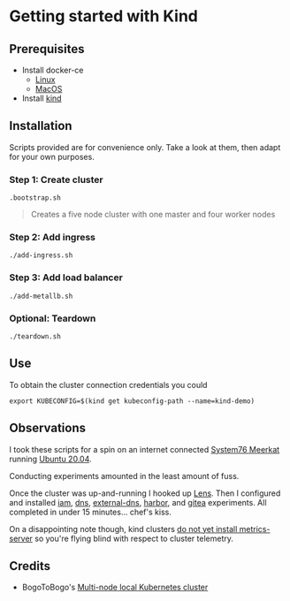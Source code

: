 # Getting started with Kind

## Prerequisites

* Install docker-ce
  * [Linux](https://docs.docker.com/engine/install/ubuntu/)
  * [MacOS](https://docs.docker.com/docker-for-mac/install/)
* Install [kind](https://kind.sigs.k8s.io/docs/user/quick-start/)


## Installation

Scripts provided are for convenience only.  Take a look at them, then adapt for your own purposes.

### Step 1: Create cluster

```
.bootstrap.sh
```
> Creates a five node cluster with one master and four worker nodes

### Step 2: Add ingress

```
./add-ingress.sh
```

### Step 3: Add load balancer

```
./add-metallb.sh
```

### Optional: Teardown

```
./teardown.sh
```

## Use

To obtain the cluster connection credentials you could

```
export KUBECONFIG=$(kind get kubeconfig-path --name=kind-demo)
```

## Observations

I took these scripts for a spin on an internet connected [System76 Meerkat](https://system76.com/desktops/meerkat) running [Ubuntu 20.04](https://releases.ubuntu.com/20.04/).

Conducting experiments amounted in the least amount of fuss.

Once the cluster was up-and-running I hooked up [Lens](https://github.com/lensapp/lens).  Then I configured and installed [iam](../../../experiments/gcp/iam), [dns](../../../experiments/gcp/dns), [external-dns](../../../experiments/gcp/external-dns), [harbor](../../../experiments/k8s/harbor), and [gitea](../../../experiments/k8s/gitea) experiments.  All completed in under 15 minutes... chef's kiss.

On a disappointing note though, kind clusters [do not yet install metrics-server](https://github.com/kubernetes-sigs/kind/issues/398) so you're flying blind with respect to cluster telemetry.


## Credits

* BogoToBogo's [Multi-node local Kubernetes cluster](https://www.bogotobogo.com/DevOps/Docker/Docker-Kubernetes-Multi-Node-Local-Clusters-kind.php)
